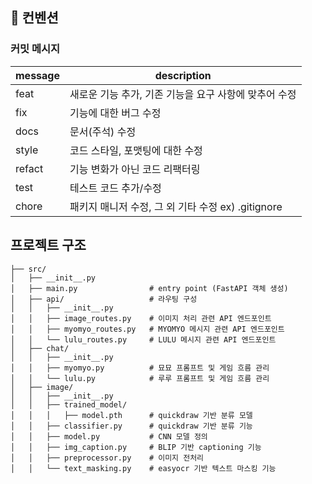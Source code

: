 ## 📌 컨벤션 


### 커밋 메시지

| message | description |
| --- | --- |
| feat | 새로운 기능 추가, 기존 기능을 요구 사항에 맞추어 수정 |
| fix | 기능에 대한 버그 수정 |
| docs | 문서(주석) 수정 |
| style | 코드 스타일, 포맷팅에 대한 수정 |
| refact | 기능 변화가 아닌 코드 리팩터링 |
| test | 테스트 코드 추가/수정 |
| chore | 패키지 매니저 수정, 그 외 기타 수정 ex) .gitignore |

## 프로젝트 구조

```
├── src/
│   ├── __init__.py
│   ├── main.py                # entry point (FastAPI 객체 생성)
│   ├── api/                   # 라우팅 구성
│   │   ├── __init__.py
│   │   ├── image_routes.py    # 이미지 처리 관련 API 엔드포인트
│   │   ├── myomyo_routes.py   # MYOMYO 메시지 관련 API 엔드포인트
│   │   └── lulu_routes.py     # LULU 메시지 관련 API 엔드포인트
│   ├── chat/
│   │   ├── __init__.py
│   │   ├── myomyo.py          # 묘묘 프롬프트 및 게임 흐름 관리
│   │   └── lulu.py            # 루루 프롬프트 및 게임 흐름 관리
│   ├── image/         
│   │   ├── __init__.py
│   │   ├── trained_model/
│   │   │   ├── model.pth      # quickdraw 기반 분류 모델
│   │   ├── classifier.py      # quickdraw 기반 분류 기능
│   │   ├── model.py           # CNN 모델 정의
│   │   ├── img_caption.py     # BLIP 기반 captioning 기능 
│   │   ├── preprocessor.py    # 이미지 전처리
│   │   └── text_masking.py    # easyocr 기반 텍스트 마스킹 기능
```
